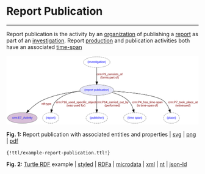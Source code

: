 # Report Publication
***

Report publication is the activity by an [organization](ld4he-organization.md) of publishing a [report](ld4he-report.md) as part of an [investigation](ld4he-investigation.md). Report [production](ld4he-report-production.md) and publication activities both have an associated [time-span](ld4he-timespan.md) 
 
![report](img/ld4he-report-publication.svg)

**Fig. 1:** Report publication with associated entities and properties | [svg](img/ld4he-report-publication.svg) | [png](img/ld4he-report-publication.png) | [pdf](img/ld4he-report-publication.pdf)

```turtle
{!ttl/example-report-publication.ttl!}
```
**Fig. 2:** [Turtle RDF](https://www.w3.org/TR/turtle/) example 
| [styled](https://cdn.rawgit.com/niklasl/ldtr/v0.2.2/demo/?url=https://cbinding.github.io/LD4HE/ttl/example-report-publication.ttl)
| [RDFa](http://rdf-translator.appspot.com/convert/n3/rdfa/html/https://cbinding.github.io/LD4HE/ttl/example-report-publication.ttl)
| [microdata](http://rdf-translator.appspot.com/convert/n3/microdata/html/https://cbinding.github.io/LD4HE/ttl/example-report-publication.ttl)
| [xml](http://rdf-translator.appspot.com/convert/n3/xml/html/https://cbinding.github.io/LD4HE/ttl/example-report-publication.ttl) 
| [nt](http://rdf-translator.appspot.com/convert/n3/nt/html/https://cbinding.github.io/LD4HE/ttl/example-report-publication.ttl)
| [json-ld](http://rdf-translator.appspot.com/convert/n3/json-ld/html/https://cbinding.github.io/LD4HE/ttl/example-report-publication.ttl)
